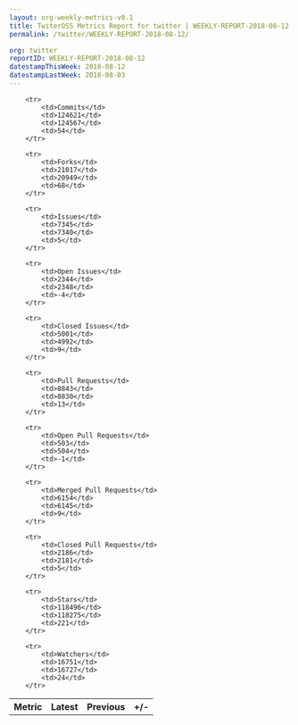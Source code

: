 ```yaml
---
layout: org-weekly-metrics-v0.1
title: TwiterOSS Metrics Report for twitter | WEEKLY-REPORT-2018-08-12
permalink: /twitter/WEEKLY-REPORT-2018-08-12/

org: twitter
reportID: WEEKLY-REPORT-2018-08-12
datestampThisWeek: 2018-08-12
datestampLastWeek: 2018-08-03
---
```



<table style="width: 100%;">
    <tr>
        <th>Metric</th>
        <th>Latest</th>
        <th>Previous</th>
        <th>+/-</th>
    </tr>

        <tr>
            <td>Commits</td>
            <td>124621</td>
            <td>124567</td>
            <td>54</td>
        </tr>
        
        <tr>
            <td>Forks</td>
            <td>21017</td>
            <td>20949</td>
            <td>68</td>
        </tr>
        
        <tr>
            <td>Issues</td>
            <td>7345</td>
            <td>7340</td>
            <td>5</td>
        </tr>
        
        <tr>
            <td>Open Issues</td>
            <td>2344</td>
            <td>2348</td>
            <td>-4</td>
        </tr>
        
        <tr>
            <td>Closed Issues</td>
            <td>5001</td>
            <td>4992</td>
            <td>9</td>
        </tr>
        
        <tr>
            <td>Pull Requests</td>
            <td>8843</td>
            <td>8830</td>
            <td>13</td>
        </tr>
        
        <tr>
            <td>Open Pull Requests</td>
            <td>503</td>
            <td>504</td>
            <td>-1</td>
        </tr>
        
        <tr>
            <td>Merged Pull Requests</td>
            <td>6154</td>
            <td>6145</td>
            <td>9</td>
        </tr>
        
        <tr>
            <td>Closed Pull Requests</td>
            <td>2186</td>
            <td>2181</td>
            <td>5</td>
        </tr>
        
        <tr>
            <td>Stars</td>
            <td>118496</td>
            <td>118275</td>
            <td>221</td>
        </tr>
        
        <tr>
            <td>Watchers</td>
            <td>16751</td>
            <td>16727</td>
            <td>24</td>
        </tr>
        
</table>
